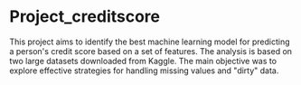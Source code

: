 # Project_creditscore
This project aims to identify the best machine learning model for predicting a person's credit score based on a set of features. The analysis is based on two large datasets downloaded from Kaggle. The main objective was to explore effective strategies for handling missing values and "dirty" data.
